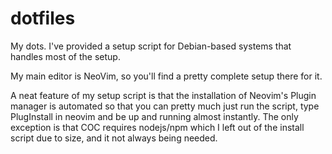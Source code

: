# dotfiles
My dots. I've provided a setup script for Debian-based systems that handles most of the setup.

My main editor is NeoVim, so you'll find a pretty complete setup there for it.

A neat feature of my setup script is that the installation of Neovim's Plugin manager is automated so that you can pretty much just run the script, type PlugInstall in neovim and be up and running almost instantly. The only exception is that COC requires nodejs/npm which I left out of the install script due to size, and it not always being needed.
